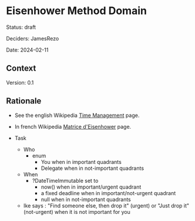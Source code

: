 # Eisenhower Method Domain

Status: draft

Deciders: JamesRezo

Date: 2024-02-11

## Context

Version: 0.1

## Rationale

- See the english Wikipedia [Time Management](https://en.wikipedia.org/wiki/Time_management#The_Eisenhower_Method) page.
- In french Wikipedia [Matrice d'Eisenhower](https://fr.wikipedia.org/wiki/Matrice_d'Eisenhower) page.

- Task
  - Who
    - enum
      - You when in important quadrants
      - Delegate when in not-important quadrants
  - When
    - ?DateTimeImmutable set to
      - now() when in important/urgent quadrant
      - a fixed deadline when in important/not-urgent quadrant
      - null when in not-important quadrants
  - Ike says : "Find someone else, then drop it" (urgent) or "Just drop it" (not-urgent) when it is not important for you
